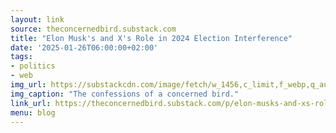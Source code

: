 ```yaml
---
layout: link
source: theconcernedbird.substack.com
title: "Elon Musk's and X's Role in 2024 Election Interference"
date: '2025-01-26T06:00:00+02:00'
tags:
- politics
- web
img_url: https://substackcdn.com/image/fetch/w_1456,c_limit,f_webp,q_auto:good,fl_progressive:steep/https%3A%2F%2Fsubstack-post-media.s3.amazonaws.com%2Fpublic%2Fimages%2F2c6b7e36-4f6d-4343-b0a5-6e2d57cc194a_2430x1454.png
img_caption: "The confessions of a concerned bird."
link_url: https://theconcernedbird.substack.com/p/elon-musks-and-xs-role-in-2024-election
menu: blog
---
```

